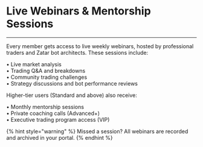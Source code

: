 # Live Webinars & Mentorship Sessions

***

Every member gets access to live weekly webinars, hosted by professional traders and Zatar bot architects. These sessions include:

• Live market analysis\
• Trading Q\&A and breakdowns\
• Community trading challenges\
• Strategy discussions and bot performance reviews

Higher-tier users (Standard and above) also receive:

• Monthly mentorship sessions\
• Private coaching calls (Advanced+)\
• Executive trading program access (VIP)

{% hint style="warning" %}
Missed a session? All webinars are recorded and archived in your portal.
{% endhint %}
